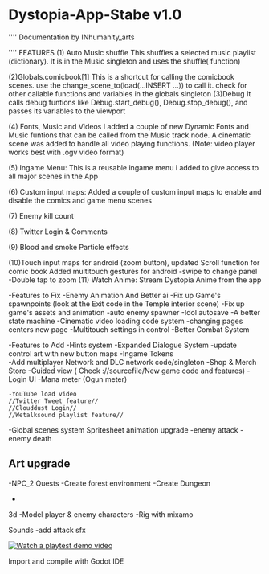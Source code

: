 # Dystopia-App-Stabe v1.0
''''
Documentation by INhumanity_arts 

''''
FEATURES
(1) Auto Music shuffle
	This shuffles a selected music playlist (dictionary). It is in the Music singleton and uses the shuffle( function)

(2)Globals.comicbook[1]
	This is a shortcut for calling the comicbook scenes. use the change_scene_to(load(...INSERT ...)) to call it. 
	check for other callable functions and variables in the globals singleton 
(3)Debug
	It calls debug funtions like Debug.start_debug(), Debug.stop_debug(), and passes its variables to the viewport

(4) Fonts, Music and Videos
	I added a couple of new Dynamic Fonts and Music funtions that can be called from the Music track node. A cinematic scene
	was added to handle all video playing functions. (Note: video player works best with .ogv video format)


(5) Ingame Menu:
	This is a reusable ingame menu i added to give access to all major scenes in the App


(6) Custom input maps:
	Added a couple of custom input maps to enable and disable the comics and game menu scenes 

(7) Enemy kill count

(8) Twitter Login & Comments

(9) Blood and smoke Particle effects 

(10)Touch input maps for android (zoom button), updated Scroll function for comic book 
	Added multitouch gestures for android
	-swipe to change panel
	-Double tap to zoom
(11) Watch Anime:
	  Stream Dystopia Anime from the app

-Features to Fix
	-Enemy Animation And Better ai
	-Fix up Game's spawnpoints (look at the Exit code in the Temple interior scene)
	-Fix up game's assets and animation
	-auto enemy spawner
	-Idol autosave
	-A better state machine
	-Cinematic video loading code system
	-changing pages centers new page 
	-Multitouch settings in control
	-Better Combat System


-Features to Add
	-Hints system
	-Expanded Dialogue System
	-update control art with new button maps
	-Ingame Tokens	
	-Add multiplayer Network and DLC network code/singleton
	-Shop & Merch Store
	-Guided view ( Check ://sourcefile/New game code and features)
	-Login UI
	-Mana meter (Ogun meter)
	
	-YouTube load video
	//Twitter Tweet feature//
	//Clouddust Login//
	//Wetalksound playlist feature//
	

-Global scenes system
Spritesheet animation upgrade
-enemy attack
-enemy death 

Art upgrade
-

-NPC_2 Quests
-Create forest environment
-Create Dungeon

-

3d
-Model player & enemy characters
-Rig with mixamo

Sounds
-add attack sfx

[![Watch a playtest demo video](https://img.youtube.com/vi/WLTgP-Axb-g/hqdefault.jpg)](https://youtu.be/WLTgP-Axb-g)
	

Import and compile with Godot IDE
